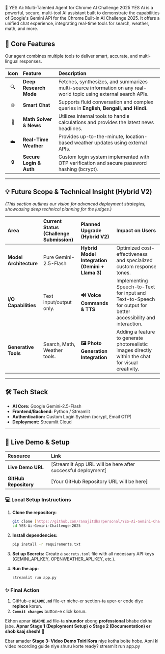 🚀 YES Ai: Multi-Talented Agent for Chrome AI Challenge 2025
YES Ai is a powerful, secure, multi-tool AI assistant built to demonstrate the capabilities of Google's Gemini API for the Chrome Built-in AI Challenge 2025. It offers a unified chat experience, integrating real-time tools for search, weather, math, and more.

## 🌟 Core Features
Our agent combines multiple tools to deliver smart, accurate, and multi-lingual responses.

| Icon | Feature | Description |
| :---: | :--- | :--- |
| 🔍 | **Deep Research Mode** | Fetches, synthesizes, and summarizes multi-source information on any real-world topic using external search APIs. |
| 🌐 | **Smart Chat** | Supports fluid conversation and complex queries in **English, Bengali, and Hindi**. |
| 🧮 | **Math Solver & News** | Utilizes internal tools to handle calculations and provides the latest news headlines. |
| ☁️ | **Real-Time Weather** | Provides up-to-the-minute, location-based weather updates using external APIs. |
| 🔒 | **Secure Login & Auth** | Custom login system implemented with OTP verification and secure password hashing (bcrypt). |

---

## 💡 Future Scope & Technical Insight (Hybrid V2)
*(This section outlines our vision for advanced deployment strategies, showcasing deep technical planning for the judges.)*

| Area | Current Status (Challenge Submission) | Planned Upgrade (Hybrid V2) | Impact on Users |
| :--- | :--- | :--- | :--- |
| **Model Architecture** | Pure Gemini-2.5-Flash | **Hybrid Model Integration (Gemini + Llama 3)** | Optimized cost-effectiveness and specialized custom response tones. |
| **I/O Capabilities** | Text input/output only. | **🔊 Voice Commands & TTS** | Implementing Speech-to-Text for input and Text-to-Speech for output for better accessibility and interaction. |
| **Generative Tools** | Search, Math, Weather tools. | **🖼️ Photo Generation Integration** | Adding a feature to generate photorealistic images directly within the chat for visual creativity. |

---

## 🛠 Tech Stack
- **AI Core:** Google Gemini-2.5-Flash
- **Frontend/Backend:** Python / Streamlit
- **Authentication:** Custom Login System (bcrypt, Email OTP)
- **Deployment:** Streamlit Cloud

---

## 🔗 Live Demo & Setup

| Resource | Link |
| :--- | :--- |
| **Live Demo URL** | [Streamlit App URL will be here after successful deployment] |
| **GitHub Repository** | [Your GitHub Repository URL will be here] |

### 💻 Local Setup Instructions

1.  **Clone the repository:**
    ```bash
    git clone [https://github.com/ranajitdharpersonal/YES-Ai-Gemini-Challenge-2025.git](https://github.com/ranajitdharpersonal/YES-Ai-Gemini-Challenge-2025.git)
    cd YES-Ai-Gemini-Challenge-2025
    ```

2.  **Install dependencies:**
    ```bash
    pip install -r requirements.txt
    ```

3.  **Set up Secrets:** Create a `secrets.toml` file with all necessary API keys (GEMINI_API_KEY, OPENWEATHER_API_KEY, etc.).

4.  **Run the app:**
    ```bash
    streamlit run app.py
    ```


### ✨ Final Action

1.  GitHub-e **`README.md`** file-er niche-er section-ta uper-er code diye **replace** korun.
2.  **`Commit changes`** button-e click korun.

Ekhon apnar **`README.md`** file-ta **shundor** ebong **professional** bhabe dekha jabe. **Apnar Stage 1 (Deployment Setup) o Stage 2 (Documentation) er shob kaaj shesh!** 🥳

Ebar amader **Stage 3: Video Demo Toiri Kora** niye kotha bolte hobe. Apni ki video recording guide niye shuru korte ready?
streamlit run app.py
